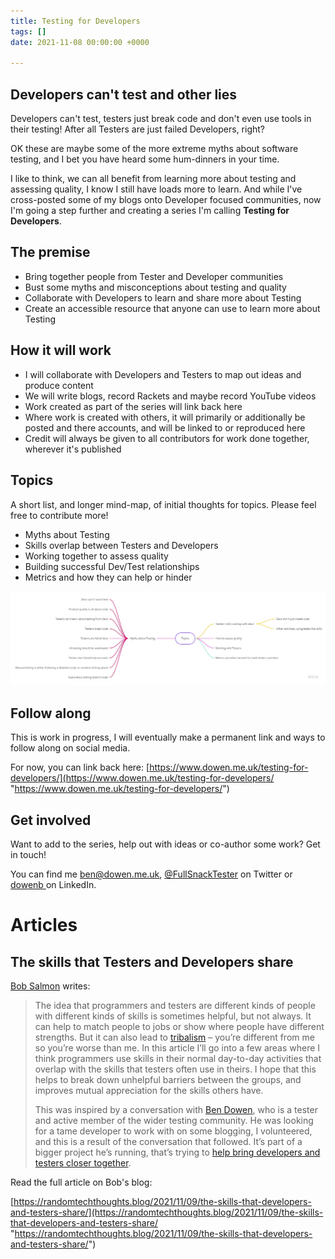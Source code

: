 ```yaml
---
title: Testing for Developers
tags: []
date: 2021-11-08 00:00:00 +0000

---
```

## Developers can't test and other lies

Developers can't test, testers just break code and don't even use tools in their testing! After all Testers are just failed Developers, right?

OK these are maybe some of the more extreme myths about software testing, and I bet you have heard some hum-dinners in your time.

I like to think, we can all benefit from learning more about testing and assessing quality, I know I still have loads more to learn. And while I've cross-posted some of my blogs onto Developer focused communities, now I'm going a step further and creating a series I'm calling **Testing for Developers**.

## The premise

* Bring together people from Tester and Developer communities
* Bust some myths and misconceptions about testing and quality
* Collaborate with Developers to learn and share more about Testing
* Create an accessible resource that anyone can use to learn more about Testing

## How it will work

* I will collaborate with Developers and Testers to map out ideas and produce content
* We will write blogs, record Rackets and maybe record YouTube videos
* Work created as part of the series will link back here
* Where work is created with others, it will primarily or additionally be posted and there accounts, and will be linked to or reproduced here
* Credit will always be given to all contributors for work done together, wherever it's published

## Topics

A short list, and longer mind-map, of initial thoughts for topics. Please feel free to contribute more!

* Myths about Testing
* Skills overlap between Testers and Developers
* Working together to assess quality
* Building successful Dev/Test relationships
* Metrics and how they can help or hinder

![](/uploads/testing4devs_topics_compact.jpg)

## Follow along

This is work in progress, I will eventually make a permanent link and ways to follow along on social media.

For now, you can link back here: [https://www.dowen.me.uk/testing-for-developers/](https://www.dowen.me.uk/testing-for-developers/ "https://www.dowen.me.uk/testing-for-developers/")

## Get involved

Want to add to the series, help out with ideas or co-author some work? Get in touch!

You can find me [ben@dowen.me.uk](mailto:ben@dowen.me.uk), [@FullSnackTester](https://twitter.com/FullSnackTester "Full Snack Tester on Twitter") on Twitter or [dowenb ](https://www.linkedin.com/in/dowenb/ "Ben Dowen on LinkedIn")on LinkedIn.

# Articles

## The skills that Testers and Developers share

[Bob Salmon](https://twitter.com/BobTechThoughts "@BobTechThoughts on Twitter") writes:

> The idea that programmers and testers are different kinds of people with different kinds of skills is sometimes helpful, but not always. It can help to match people to jobs or show where people have different strengths. But it can also lead to [tribalism](https://randomtechthoughts.blog/2019/06/26/competence-vs-tribalism/) – you’re different from me so you’re worse than me. In this article I’ll go into a few areas where I think programmers use skills in their normal day-to-day activities that overlap with the skills that testers often use in theirs. I hope that this helps to break down unhelpful barriers between the groups, and improves mutual appreciation for the skills others have.
>
> This was inspired by a conversation with [Ben Dowen](https://twitter.com/FullSnackTester), who is a tester and active member of the wider testing community. He was looking for a tame developer to work with on some blogging, I volunteered, and this is a result of the conversation that followed. It’s part of a bigger project he’s running, that’s trying to [help bring developers and testers closer together](https://www.dowen.me.uk/testing-for-developers/).

Read the full article on Bob's blog:

[https://randomtechthoughts.blog/2021/11/09/the-skills-that-developers-and-testers-share/](https://randomtechthoughts.blog/2021/11/09/the-skills-that-developers-and-testers-share/ "https://randomtechthoughts.blog/2021/11/09/the-skills-that-developers-and-testers-share/")
